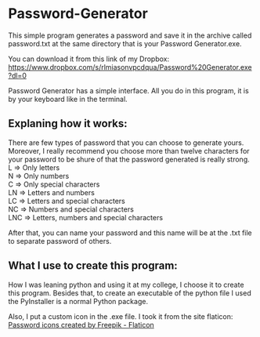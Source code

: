 # Password-Generator

This simple program generates a password and save it in the archive called password.txt at the same directory that is your Password Generator.exe.

You can download it from this link of my Dropbox: https://www.dropbox.com/s/rlmiasonvpcdqua/Password%20Generator.exe?dl=0

Password Generator has a simple interface. All you do in this program, it is by your keyboard like in the terminal.

<h2>Explaning how it works:</h2>

There are few types of password that you can choose to generate yours. Moreover, I really recommend you choose more than twelve characters for your password to be shure of that the password generated is really strong.<br/>
L   => Only letters<br/>
N   => Only numbers<br/>
C   => Only special characters<br/>
LN  => Letters and numbers<br/>
LC  => Letters and special characters<br/>
NC  => Numbers and special characters<br/>
LNC => Letters, numbers and special characters<br/>

After that, you can name your password and this name will be at the .txt file to separate password of others.

<h2>What I use to create this program:</h2>
How I was leaning python and using it at my college, I choose it to create this program. Besides that, to create an executable of the python file I used the PyInstaller is a normal Python package.

Also, I put a custom icon in the .exe file. I took it from the site flaticon: <a href="https://www.flaticon.com/free-icons/password" title="password icons">Password icons created by Freepik - Flaticon</a>
